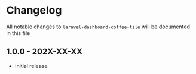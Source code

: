# Changelog

All notable changes to `laravel-dashboard-coffee-tile` will be documented in this file

## 1.0.0 - 202X-XX-XX

- initial release
